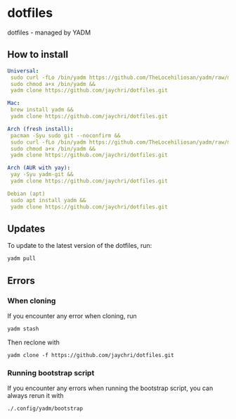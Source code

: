 # dotfiles
dotfiles - managed by YADM

## How to install

```yaml
Universal:
 sudo curl -fLo /bin/yadm https://github.com/TheLocehiliosan/yadm/raw/master/yadm &&
 sudo chmod a+x /bin/yadm &&
 yadm clone https://github.com/jaychri/dotfiles.git

Mac:
 brew install yadm &&
 yadm clone https://github.com/jaychri/dotfiles.git

Arch (fresh install):
 pacman -Syu sudo git --noconfirm &&
 sudo curl -fLo /bin/yadm https://github.com/TheLocehiliosan/yadm/raw/master/yadm &&
 sudo chmod a+x /bin/yadm &&
 yadm clone https://github.com/jaychri/dotfiles.git

Arch (AUR with yay):
 yay -Syu yadm-git &&
 yadm clone https://github.com/jaychri/dotfiles.git

Debian (apt)
 sudo apt install yadm &&
 yadm clone https://github.com/jaychri/dotfiles.git
```

## Updates
To update to the latest version of the dotfiles, run:
```bash
yadm pull
```

## Errors
### When cloning
If you encounter any error when cloning, run
```bash
yadm stash
```
Then reclone with
```
yadm clone -f https://github.com/jaychri/dotfiles.git
```
### Running bootstrap script
If you encounter any errors when running the bootstrap script, you can always rerun it with
```bash
./.config/yadm/bootstrap
```
